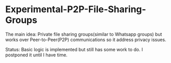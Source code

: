 # Experimental-P2P-File-Sharing-Groups
The main idea: Private file sharing groups(similar to Whatsapp groups) but works over Peer-to-Peer(P2P) communications so it address privacy issues.

Status: Basic logic is implemented but still has some work to do. I postponed it until I have time.
